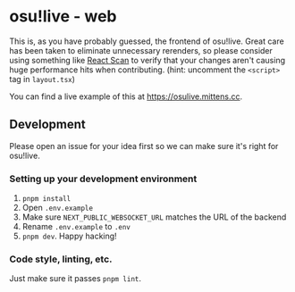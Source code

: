 # osu!live - web

This is, as you have probably guessed, the frontend of osu!live. Great care has been taken to eliminate unnecessary rerenders, so please consider using something like [React Scan](https://react-scan.com/) to verify that your changes aren't causing huge performance hits when contributing. (hint: uncomment the `<script>` tag in `layout.tsx`)

You can find a live example of this at https://osulive.mittens.cc.

## Development

Please open an issue for your idea first so we can make sure it's right for osu!live.

### Setting up your development environment

1. `pnpm install`
2. Open `.env.example`
3. Make sure `NEXT_PUBLIC_WEBSOCKET_URL` matches the URL of the backend
4. Rename `.env.example` to `.env`
5. `pnpm dev`. Happy hacking!

### Code style, linting, etc.

Just make sure it passes `pnpm lint`.
